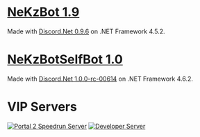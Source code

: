 # [NeKzBot 1.9](https://github.com/NeKzor/NeKzBot/tree/master/NeKzBot#nekzbot)
Made with [Discord.Net 0.9.6](https://github.com/RogueException/Discord.Net) on .NET Framework 4.5.2.

# [NeKzBotSelfBot 1.0](https://github.com/NeKzor/NeKzBot/tree/master/NeKzBotSelfBot#nekzbotselfbot)
Made with [Discord.Net 1.0.0-rc-00614](https://github.com/RogueException/Discord.Net) on .NET Framework 4.6.2.

# VIP Servers
[![Portal 2 Speedrun Server](https://discordapp.com/api/guilds/146404426746167296/embed.png?style=banner2)](https://discord.gg/0ohYsRHYh540eI50)
[![Developer Server](https://discordapp.com/api/guilds/208570520805965826/embed.png?style=banner2)](https://discord.gg/rEazbJn)